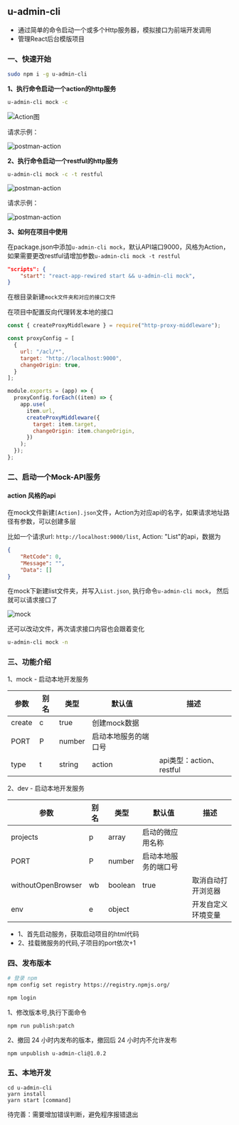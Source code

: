 ## u-admin-cli

- 通过简单的命令启动一个或多个Http服务器，模拟接口为前端开发调用
- 管理React后台模版项目

### 一、快速开始

```bash
sudo npm i -g u-admin-cli
```
**1、执行命令启动一个action的http服务**

```bash
u-admin-cli mock -c
```

![Action图](https://cdn.jsdelivr.net/gh/richLpf/pictures@main/gitbook/1650464330833action9000.png)

请求示例：

![postman-action](https://cdn.jsdelivr.net/gh/richLpf/pictures@main/gitbook/1650466106884action-api.png)


**2、执行命令启动一个restful的http服务**

```bash
u-admin-cli mock -c -t restful
```

![postman-action](https://cdn.jsdelivr.net/gh/richLpf/pictures@main/gitbook/1650464316833restful-api.png)

请求示例：

![postman-action](https://cdn.jsdelivr.net/gh/richLpf/pictures@main/gitbook/1650465986884api-restful.png)

**3、如何在项目中使用**

在package.json中添加`u-admin-cli mock`，默认API端口9000，风格为Action，如果需要更改restful请增加参数`u-admin-cli mock -t restful`

```json
"scripts": {
    "start": "react-app-rewired start && u-admin-cli mock",
}
```

在根目录新建`mock文件夹和对应的接口文件`

在项目中配置反向代理转发本地的接口

```js
const { createProxyMiddleware } = require("http-proxy-middleware");

const proxyConfig = [
  {
    url: "/acl/*",
    target: "http://localhost:9000",
    changeOrigin: true,
  }
];

module.exports = (app) => {
  proxyConfig.forEach((item) => {
    app.use(
      item.url,
      createProxyMiddleware({
        target: item.target,
        changeOrigin: item.changeOrigin,
      })
    );
  });
};
```

### 二、启动一个Mock-API服务

#### action 风格的api

在mock文件新建`[Action].json`文件，Action为对应api的名字，如果请求地址路径有参数，可以创建多层

比如一个请求url: `http://localhost:9000/list`, Action: "List"的api，数据为

```json
{
    "RetCode": 0,
    "Message": "",
    "Data": [] 
}
```
在mock下新建list文件夹，并写入`List.json`, 执行命令`u-admin-cli mock`， 然后就可以请求接口了

![mock](https://cdn.jsdelivr.net/gh/richLpf/pictures@main/gitbook/1650466393888data.png)

还可以改动文件，再次请求接口内容也会跟着变化

```bash
u-admin-cli mock -n
```
### 三、功能介绍
1、mock - 启动本地开发服务

参数 | 别名 | 类型 | 默认值 | 描述
--- | --- | --- | --- | ---
create | c | true | 创建mock数据
PORT | P | number | 启动本地服务的端口号
type | t | string | action | api类型：action、restful

2、dev - 启动本地开发服务

参数 | 别名 | 类型 | 默认值 | 描述
--- | --- | --- | --- | ---
projects | p | array | 启动的微应用名称
PORT | P | number | 启动本地服务的端口号
withoutOpenBrowser | wb | boolean | true | 取消自动打开浏览器
env | e | object | | 开发自定义环境变量

- 1、首先启动服务，获取启动项目的html代码
- 2、挂载微服务的代码,子项目的port依次+1

### 四、发布版本


```bash
# 登录 npm
npm config set registry https://registry.npmjs.org/

npm login
```

1、修改版本号,执行下面命令

```
npm run publish:patch
```

2、撤回 24 小时内发布的版本，撤回后 24 小时内不允许发布

```
npm unpublish u-admin-cli@1.0.2
```

### 五、本地开发

```
cd u-admin-cli
yarn install
yarn start [command]
```

待完善：需要增加错误判断，避免程序报错退出